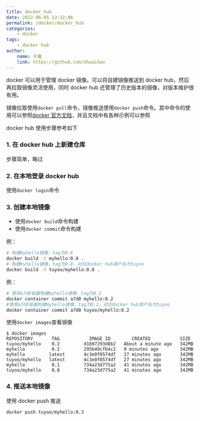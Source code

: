 ```yaml
---
title: docker_hub
date: 2022-06-05 13:32:06
permalink: /docker/docker_hub
categories:
    - docker
tags:
    - docker hub
author:
    name: 子嘉
    link: https://github.com/ShuaiGao
---
```


docker 可以用于管理 docker 镜像。可以将自建镜像推送到 docker hub，然后再拉取镜像灵活使用，同时 docker hub 还管理了历史版本的镜像，对版本维护很有用。

镜像拉取使用`docker pull`命令，镜像推送使用`docker push`命令。其中命令的使用可以参照[docker 官方文档](https://docs.docker.com/engine/reference/commandline/push/)，并且文档中有各种示例可以参照

docker hub 使用步骤参考如下

### 1. 在 docker hub 上新建仓库

步骤简单，略过

### 2. 在本地登录 docker hub

使用`docker login`命令

### 3. 创建本地镜像

-   使用`docker build`命令构建
-   使用`docker commit`命令构建

例：

```sh
# 构建myhello镜像，tag为0.8
docker build -t myhello:0.8 .
# 构建myhello镜像，tag为0.8，对应docker hub用户名为tuyoo
docker build -t tuyoo/myhello:0.8 .
```

例：

```sh
# 使用a7d0容器构建myhello镜像，tag为0.2
docker container commit a7d0 myhello:0.2
#使用a7d0容器构建myhello镜像，tag为0.2，对应docker hub用户名为tuyoo
docker container commit a7d0 tuyoo/myhello:0.2
```

使用`docker images`查看镜像

```shell
$ docker images
REPOSITORY       TAG           IMAGE ID        CREATED           SIZE
tuyoo/myhello    0.2         d1b97293d8b2   About a minute ago   342MB
myhello          0.2         295b49cfb4c2   9 minutes ago        342MB
myhello         latest       4c3e0f0574df   27 minutes ago       342MB
tuyoo/myhello   latest       4c3e0f0574df   27 minutes ago       342MB
myhello          0.1         734a23d775a2   41 minutes ago       342MB
tuyoo/myhello    0.8         734a23d775a2   41 minutes ago       342MB
```

### 4. 推送本地镜像

使用 docker push 推送

```
docker push tuyoo/myhello:0.3
```
